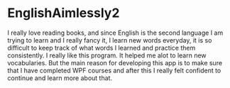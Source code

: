 # EnglishAimlessly2

I really love reading books, and since English is the second language I am trying to learn and I really fancy it, I learn new words everyday, it is so difficult to keep track of what words I learned and practice them consistently. I really like this program. It helped me alot to learn new vocabularies. But the main reason for developing this app is to make sure that I have completed WPF courses and after this I really felt confident to continue and learn more about that.
